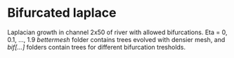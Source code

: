 # Bifurcated laplace
Laplacian growth in channel 2x50 of river with allowed bifurcations. Eta = 0, 0.1, ..., 1.9
_bettermesh_ folder contains trees evolved with densier mesh, and _bif[...]_ folders contain trees for different bifurcation tresholds.